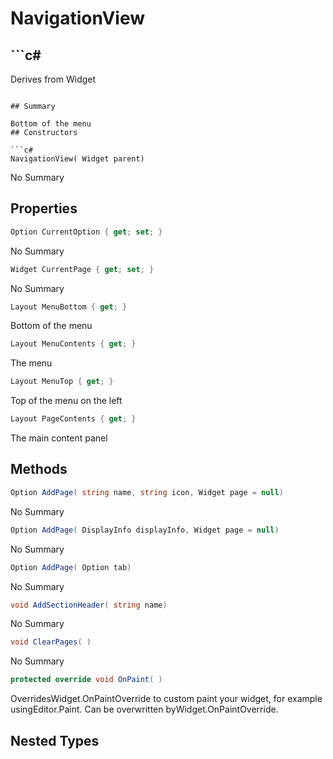 # NavigationView

## ```c#
Derives from Widget
```

## Summary

Bottom of the menu
## Constructors

```c#
NavigationView( Widget parent) 
```
No Summary
## Properties

```c#
Option CurrentOption { get; set; } 
```
No Summary
```c#
Widget CurrentPage { get; set; } 
```
No Summary
```c#
Layout MenuBottom { get; } 
```
Bottom of the menu
```c#
Layout MenuContents { get; } 
```
The menu
```c#
Layout MenuTop { get; } 
```
Top of the menu on the left
```c#
Layout PageContents { get; } 
```
The main content panel
## Methods

```c#
Option AddPage( string name, string icon, Widget page = null) 
```
No Summary
```c#
Option AddPage( DisplayInfo displayInfo, Widget page = null) 
```
No Summary
```c#
Option AddPage( Option tab) 
```
No Summary
```c#
void AddSectionHeader( string name) 
```
No Summary
```c#
void ClearPages( ) 
```
No Summary
```c#
protected override void OnPaint( ) 
```
OverridesWidget.OnPaintOverride to custom paint your widget, for example usingEditor.Paint. Can be overwritten byWidget.OnPaintOverride.
## Nested Types

